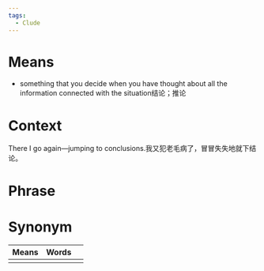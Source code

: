 ```yaml
---
tags:
  - Clude
---
```

# Means
- something that you decide when you have thought about all the information connected with the situation结论；推论
# Context
There I go again—jumping to conclusions.我又犯老毛病了，冒冒失失地就下结论。
# Phrase

# Synonym
| Means | Words |     |
| ----- | ----- | --- |
|       |       |     |
